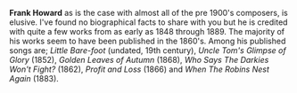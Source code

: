 
**Frank Howard** as is the case with almost all of the pre 1900's composers, is elusive. I've found no biographical facts to share with you but he is credited with quite a few works from as early as 1848 through 1889. The majority of his works seem to have been published in the 1860's. Among his published songs are; *Little Bare-foot* (undated, 19th century), *Uncle Tom's Glimpse of Glory* (1852), *Golden Leaves of Autumn* (1868), *Who Says The Darkies Won't Fight?* (1862), *Profit and Loss* (1866) and *When The Robins Nest Again* (1883).
